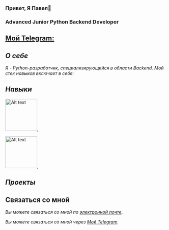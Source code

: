 ### Привет, Я Павел👋
### Advanced Junior Python Backend Developer
## [Мой Telegram:](https://t.me/Mind_strives)

## *О себе*
*Я - Python-разработчик, специализирующийся в области Backend. Мой стек навыков включает в себя:*

## *Навыки*
<img src="https://camo.githubusercontent.com/d1652ce9d9e41d898ea03bd8772e8accb903947dc6bba2a410d76462f7d63d1b/68747470733a2f2f63646e2e6a7364656c6976722e6e65742f67682f64657669636f6e732f64657669636f6e2f69636f6e732f707974686f6e2f707974686f6e2d6f726967696e616c2e737667" alt="Alt text" width="100" />,

<img src="https://camo.githubusercontent.com/5463ab836fca8dcab995974ef10f372fc47360658e378f6ac5c1252a721cddf3/68747470733a2f2f63646e2e6a7364656c6976722e6e65742f67682f64657669636f6e732f64657669636f6e2f69636f6e732f646a616e676f2f646a616e676f2d706c61696e2d776f72646d61726b2e737667" alt="Alt text" width="100" />,

## *Проекты*

## Связаться со мной
*Вы можете связаться со мной по [электронной почте](mailto:pavel.molot.161@gmail.com).*

*Вы можете связаться со мной через [Мой Telegram](https://t.me/Mind_strives).*

<!--
**pavelmolot161/pavelmolot161** is a ✨ _special_ ✨ repository because its `README.md` (this file) appears on your GitHub profile.

Here are some ideas to get you started:

- 🔭 I’m currently working on ...
- 🌱 I’m currently learning ...
- 👯 I’m looking to collaborate on ...
- 🤔 I’m looking for help with ...
- 💬 Ask me about ...
- 📫 How to reach me: ...
- 😄 Pronouns: ...
- ⚡ Fun fact: ...
-->

